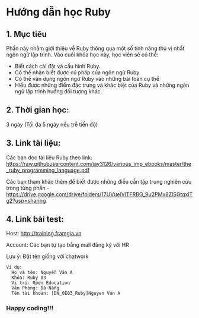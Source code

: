 # Hướng dẫn học Ruby

## 1. Mục tiêu
Phần này nhằm giới thiệu về Ruby thông qua một số tính năng thú vị nhất ngôn ngữ lập trình.
Vào cuối khóa học này, học viên sẽ có thể:
  - Biết cách cài đặt và cấu hình Ruby.
  - Có thể nhận biết được cú pháp của ngôn ngữ Ruby
  - Có thể vận dụng ngôn ngữ Ruby vào những bài toán cụ thể
  - Hiểu được những điểm đặc trưng và khác biệt của Ruby và những ngôn ngữ lập trình hướng đối tượng khác.

## 2. Thời gian học:
3 ngày (Tối đa 5 ngày nếu trễ tiến độ)

## 3. Link tài liệu:
Các bạn đọc tài liệu Ruby theo link: https://raw.githubusercontent.com/jay3126/various_imp_ebooks/master/the_ruby_programming_language.pdf

Các bạn tham khảo thêm để biết được những điều cần tập trung nghiên cứu trong từng phần - https://drive.google.com/drive/folders/17UVueiVlTFRBG_9u2PMx8ZlSGtqxlTg2?usp=sharing

## 4. Link bài test:
Host: http://training.framgia.vn

Account: Các bạn tự tạo bằng mail đăng ký với HR

Lưu ý: Đặt tên giống với chatwork
```
Ví dụ:
  Họ và tên: Nguyễn Văn A
  Khóa: Ruby 03
  Vị trí: Open Education
  Văn Phòng: Đà Nẵng
  Tên tài khoản: [DN_OE03_Ruby]Nguyen Van A
```
### Happy coding!!!

